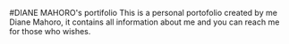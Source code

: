 #DIANE MAHORO's portifolio
This is a personal portofolio created by me Diane Mahoro, it contains all information about me and you can reach me for those who wishes.
